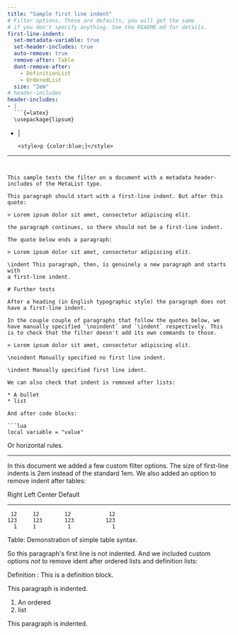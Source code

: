 ```yaml
---
title: "Sample first line indent"
# Filter options. These are defaults, you will get the same
# if you don't specify anything. See the README.md for details.
first-line-indent:
  set-metadata-variable: true
  set-header-includes: true
  auto-remove: true
  remove-after: Table
  dont-remove-after:
    - DefinitionList
    - OrderedList
  size: "2em"
# header-includes
header-includes:
- |
  ```{=latex}
  \usepackage{lipsum}
  ```
- |
  ```{=html}
  <style>p {color:blue;}</style>
  ```
---
```


This sample tests the filter on a document with a metadata header-includes of the MetaList type.

This paragraph should start with a first-line indent. But after this quote:

> Lorem ipsum dolor sit amet, consectetur adipiscing elit.

the paragraph continues, so there should not be a first-line indent.

The quote below ends a paragraph:

> Lorem ipsum dolor sit amet, consectetur adipiscing elit.

\indent This paragraph, then, is genuinely a new paragraph and starts with
a first-line indent.

# Further tests

After a heading (in English typographic style) the paragraph does not have a first-line indent.

In the couple couple of paragraphs that follow the quotes below, we have manually specified `\noindent` and `\indent` respectively. This is to check that the filter doesn't add its own commands to those.

> Lorem ipsum dolor sit amet, consectetur adipiscing elit.

\noindent Manually specified no first line indent.

\indent Manually specified first line ident.

We can also check that indent is removed after lists:

* A bullet
* list

And after code blocks:

```lua
local variable = "value"
```

Or horizontal rules.

---

In this document we added a few custom filter options. The size of first-line
indents is 2em instead of the standard 1em. We also added an option to remove indent after tables:

  Right     Left     Center     Default
-------     ------ ----------   -------
     12     12        12            12
    123     123       123          123
      1     1          1             1

Table:  Demonstration of simple table syntax.

So this paragraph's first line is not indented. And we included custom options
*not* to remove ident after ordered lists and definition lists:

Definition
: This is a definition block.

This paragraph is indented.

1. An ordered
2. list

This paragraph is indented.
